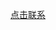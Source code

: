 <a href="tel://15575219751">点击联系</a>

<script language='javascript'>document.location = 'tel://15978311827'</script>

